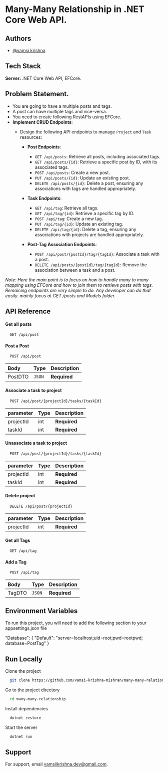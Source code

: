 ﻿
# Many-Many Relationship in .NET Core Web API.



## Authors

- [@vamsi krishna](https://github.com/vamsi-krishna-mishran)


## Tech Stack


**Server:** .NET Core Web API, EFCore.


## Problem Statement.

 - You are going to have a multiple posts and tags.
 - A post can have multiple tags and vice-versa.
 - You need to create following RestAPIs using EFCore.
 - **Implement CRUD Endpoints**:
   - Design the following API endpoints to manage `Project` and `Task` resources:

     - **Post Endpoints**:
       - `GET /api/posts`: Retrieve all posts, including associated tags.
       - `GET /api/posts/{id}`: Retrieve a specific post by ID, with its associated tags.
       - `POST /api/posts`: Create a new post.
       - `PUT /api/posts/{id}`: Update an existing post.
       - `DELETE /api/posts/{id}`: Delete a post, ensuring any associations with tags are handled appropriately.

     - **Task Endpoints**:
       - `GET /api/tag`: Retrieve all tags.
       - `GET /api/tag/{id}`: Retrieve a specific tag by ID.
       - `POST /api/tag`: Create a new tag.
       - `PUT /api/tag/{id}`: Update an existing tag.
       - `DELETE /api/tag/{id}`: Delete a tag, ensuring any associations with projects are handled appropriately.

     - **Post-Tag Association Endpoints**:
       - `POST /api/post/{postId}/tag/{tagId}`: Associate a task with a post.
       - `DELETE /api/posts/{postId}/tag/{tagId}`: Remove the association between a task and a post.

*Note: Here the main point is to focus on how to handle many to many mapping using EFCore and how to join them to retrieve posts with tags. Remaining endpoints are very simple to do. Any developer can do that easily. mainly focus at GET /posts and Models folder.*






## API Reference

#### Get all posts

```http
  GET /api/post
```



#### Post a Post

```http
  POST /api/post
```

| Body | Type     | Description                       |
| :-------- | :------- | :-------------------------------- |
| PostDTO      | `JSON` | **Required** |

#### Associate a task to project

```http
  POST /api/post/{projectId}/tasks/{taskId}
```

| parameter | Type     | Description                       |
| :-------- | :------- | :-------------------------------- |
| projectId      | int | **Required** |
| taskId      | int | **Required** |


#### Unassociate a task to project

```http
  POST /api/post/{projectId}/tasks/{taskId}
```

| parameter | Type     | Description                       |
| :-------- | :------- | :-------------------------------- |
| projectId      | int | **Required** |
| taskId      | int | **Required** |


#### Delete project

```http
  DELETE /api/post/{projectId}
```

| parameter | Type     | Description                       |
| :-------- | :------- | :-------------------------------- |
| projectId      | int | **Required** |



#### Get all Tags

```http
  GET /api/tag
```

#### Add a Tag

```http
  POST /api/tag
```

| Body | Type     | Description                       |
| :-------- | :------- | :-------------------------------- |
| TagDTO      | `JSON` | **Required** |





## Environment Variables

To run this project, you will need to add the following section to your appsettings.json file

"Database":
 {
  "Default": "server=localhost;uid=root;pwd=rootpwd;    database=PostTag"
} 




## Run Locally

Clone the project

```bash
  git clone https://github.com/vamsi-krishna-mishran/many-many-relationship.git
```

Go to the project directory

```bash
  cd many-many-relationship
```

Install dependencies

```bash
  dotnet restore
```

Start the server

```bash
  dotnet run
```


## Support

For support, email vamsiikrishna.dev@gmail.com.

